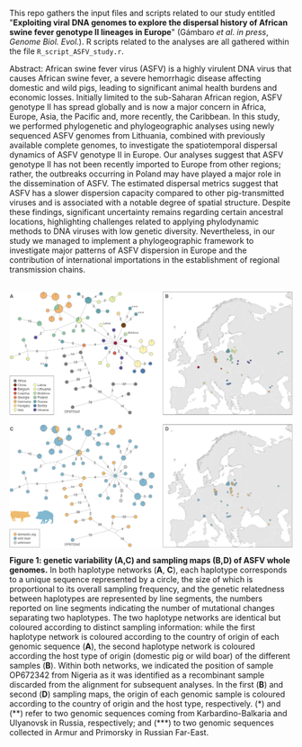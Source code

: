 This repo gathers the input files and scripts related to our study entitled "**Exploiting viral DNA genomes to explore the dispersal history of African swine fever genotype II lineages in Europe**" (Gámbaro *et al*. *in press*, *Genome Biol. Evol.*). R scripts related to the analyses are all gathered within the file `R_script_ASFV_study.r`.

Abstract: African swine fever virus (ASFV) is a highly virulent DNA virus that causes African swine fever, a severe hemorrhagic disease affecting domestic and wild pigs, leading to significant animal health burdens and economic losses. Initially limited to the sub-Saharan African region, ASFV genotype II has spread globally and is now a major concern in Africa, Europe, Asia, the Pacific and, more recently, the Caribbean. In this study, we performed phylogenetic and phylogeographic analyses using newly sequenced ASFV genomes from Lithuania, combined with previously available complete genomes, to investigate the spatiotemporal dispersal dynamics of ASFV genotype II in Europe. Our analyses suggest that ASFV genotype II has not been recently imported to Europe from other regions; rather, the outbreaks occurring in Poland may have played a major role in the dissemination of ASFV. The estimated dispersal metrics suggest that ASFV has a slower dispersion capacity compared to other pig-transmitted viruses and is associated with a notable degree of spatial structure. Despite these findings, significant uncertainty remains regarding certain ancestral locations, highlighting challenges related to applying phylodynamic methods to DNA viruses with low genetic diversity. Nevertheless, in our study we managed to implement a phylogeographic framework to investigate major patterns of ASFV dispersion in Europe and the contribution of international importations in the establishment of regional transmission chains.

<br>

<img src="Scripts_&_data/Figure_1_17032025.png" align="center" alt="" />

**Figure 1: genetic variability (A,C) and sampling maps (B,D) of ASFV whole genomes.** In both haplotype networks (**A**, **C**), each haplotype corresponds to a unique sequence represented by a circle, the size of which is proportional to its overall sampling frequency, and the genetic relatedness between haplotypes are represented by line segments, the numbers reported on line segments indicating the number of mutational changes separating two haplotypes. The two haplotype networks are identical but coloured according to distinct sampling information: while the first haplotype network is coloured according to the country of origin of each genomic sequence (**A**), the second haplotype network is coloured according the host type of origin (domestic pig or wild boar) of the different samples (**B**). Within both networks, we indicated the position of sample OP672342 from Nigeria as it was identified as a recombinant sample discarded from the alignment for subsequent analyses. In the first (**B**) and second (**D**) sampling maps, the origin of each genomic sample is coloured according to the country of origin and the host type, respectively. (\*) and (\**) refer to two genomic sequences coming from Karbardino-Balkaria and Ulyanovsk in Russia, respectively; and (\***) to two genomic sequences collected in Armur and Primorsky in Russian Far-East.
